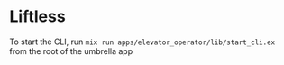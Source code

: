 # Liftless

To start the CLI, run `mix run apps/elevator_operator/lib/start_cli.ex` from the root of the umbrella app

